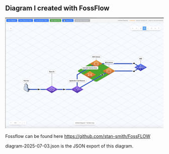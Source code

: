 ## Diagram I created with FossFlow

![alt text](image.png)

Fossflow can be found here https://github.com/stan-smith/FossFLOW

diagram-2025-07-03.json is the JSON export of this diagram.